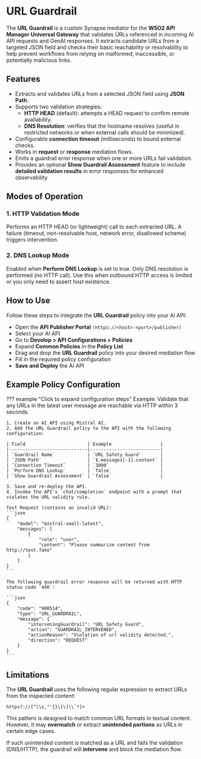 # URL Guardrail

The **URL Guardrail** is a custom Synapse mediator for the **WSO2 API Manager Universal Gateway** that validates URLs referenced in incoming AI API requests and GenAI responses. It extracts candidate URLs from a targeted JSON field and checks their basic reachability or resolvability to help prevent workflows from relying on malformed, inaccessible, or potentially malicious links.

## Features

- Extracts and validates URLs from a selected JSON field using **JSON Path**.
- Supports two validation strategies:
    - **HTTP HEAD** (default): attempts a HEAD request to confirm remote availability.
    - **DNS Resolution**: verifies that the hostname resolves (useful in restricted networks or when external calls should be minimized).
- Configurable **connection timeout** (milliseconds) to bound external checks.
- Works in **request** or **response** mediation flows.
- Emits a guardrail error response when one or more URLs fail validation.
- Provides an optional **Show Guardrail Assessment** feature to include **detailed validation results** in error responses for enhanced observability.

## Modes of Operation

### 1. HTTP Validation Mode
Performs an HTTP HEAD (or lightweight) call to each extracted URL. A failure (timeout, non-resolvable host, network error, disallowed scheme) triggers intervention.

### 2. DNS Lookup Mode
Enabled when **Perform DNS Lookup** is set to true. Only DNS resolution is performed (no HTTP call). Use this when outbound HTTP access is limited or you only need to assert host existence.

## How to Use

Follow these steps to integrate the **URL Guardrail** policy into your AI API:

- Open the **API Publisher Portal** `(https://<host>:<port>/publisher)`
- Select your AI API
- Go to **Develop > API Configurations > Policies**
- Expand **Common Policies** in the **Policy List**
- Drag and drop the **URL Guardrail** policy into your desired mediation flow
- Fill in the required policy configuration
- **Save and Deploy** the AI API

## Example Policy Configuration

??? example "Click to expand configuration steps"
    Example: Validate that any URLs in the latest user message are reachable via HTTP within 3 seconds.

    1. Create an AI API using Mistral AI.
    2. Add the URL Guardrail policy to the API with the following configuration:

    | Field                       | Example                  |
    |-----------------------------|--------------------------|
    | `Guardrail Name`            | `URL Safety Guard`       |
    | `JSON Path`                 | `$.messages[-1].content` |
    | `Connection Timeout`        | `3000`                   |
    | `Perform DNS Lookup`        | `false`                  |
    | `Show Guardrail Assessment` | `false`                  |

    3. Save and re-deploy the API.
    4. Invoke the API's `chat/completion` endpoint with a prompt that violates the URL validity rule.

    Test Request (contains an invalid URL):
    ```json
    {
        "model": "mistral-small-latest",
        "messages": [
            {
                "role": "user",
                "content": "Please summarize content from http://test.fake"
            }
        ]
    }
    ```

    The following guardrail error response will be returned with HTTP status code `446`:

    ```json
    {
        "code": "900514",
        "type": "URL_GUARDRAIL",
        "message": {
            "interveningGuardrail": "URL Safety Guard",
            "action": "GUARDRAIL_INTERVENED",
            "actionReason": "Violation of url validity detected.",
            "direction": "REQUEST"
        }
    }
    ```

## Limitations
The **URL Guardrail** uses the following regular expression to extract URLs from the inspected content:

```regex
https?://[^\\s,"'{}\[\]\\`*]+
```

This pattern is designed to match common URL formats in textual content. However, it may **overmatch** or extract **unintended portions** as URLs in certain edge cases.

If such unintended content is matched as a URL and fails the validation (DNS/HTTP), the guardrail will **intervene** and block the mediation flow.